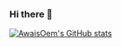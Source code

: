 ### Hi there 👋

<!--
**AwaisOem/AwaisOem** is a ✨ _special_ ✨ repository because its `README.md` (this file) appears on your GitHub profile.

Here are some ideas to get you started:

- 🔭 I’m currently working on ...
- 🌱 I’m currently learning ...
- 👯 I’m looking to collaborate on ...
- 🤔 I’m looking for help with ...
- 💬 Ask me about ...
- 📫 How to reach me: ...
- 😄 Pronouns: ...
- ⚡ Fun fact: ...
-->
[![AwaisOem's GitHub stats](https://github-readme-stats.vercel.app/api?username=AwaisOem)](https://github.com/AwaisOem/github-readme-stats)
